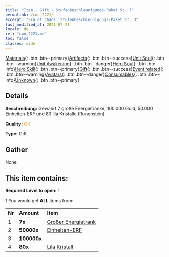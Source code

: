 ```yaml
---
title: "Item - Gift - Stufenbeschleunigungs-Paket St. 3"
permalink: /con_2221/
excerpt: "Era of Chaos  Stufenbeschleunigungs-Paket St. 3"
last_modified_at: 2021-07-21
locale: de
ref: "con_2221.md"
toc: false
classes: wide
---
```

 [Materials](/ItemsDE/){: .btn .btn--primary}[Artifacts](/ItemsDE/Artifacts/){: .btn .btn--success}[Unit Soul](/ItemsDE/UnitSoul/){: .btn .btn--warning}[Unit Awakening](/ItemsDE/UnitAwakening/){: .btn .btn--danger}[Hero Soul](/ItemsDE/HeroSoul/){: .btn .btn--info}[Hero Skill](/ItemsDE/HeroSkill/){: .btn .btn--primary}[Gift](/ItemsDE/Gift/){: .btn .btn--success}[Event related](/ItemsDE/Events/){: .btn .btn--warning}[Avatars](/ItemsDE/Avatars/){: .btn .btn--danger}[Consumables](/ItemsDE/Consumables/){: .btn .btn--info}[Unknown](/ItemsDE/Unknown/){: .btn .btn--primary}

## Details
 **Beschreibung:** Gewährt 7 große Energietränke, 100.000 Gold, 50.000 Einheiten-ERF und 80 lila Kristalle (Runenstein).

 **Quality:** <span style="color: #FF8C00">OK</span>

 **Type:** Gift

## Gather

  None

## This item contains:

 **Required Level to open:** 1

 1 You would get **ALL** items  from:

  | Nr | Amount |     Item    |
  |:---|:-------|:------------|
  | 1 |  **7x** | [Großer Energietrank](/ItemsDE/con_706/) |  | 
  | 2 |  **50000x** | [Einheiten-ERF](/ItemsDE/con_902/) |  | 
  | 3 |  **100000x** | <i class="fas fa-coins"/> |  | 
  | 4 |  **80x** | [Lila Kristall](/ItemsDE/con_720/) |  | 
